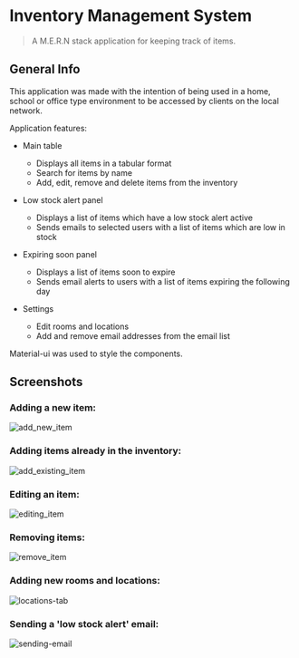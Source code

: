 # Inventory Management System

> A M.E.R.N stack application for keeping track of items.

## General Info

This application was made with the intention of being used in a home, school or office type environment to be accessed by clients on the local network.

Application features:

- Main table

  - Displays all items in a tabular format
  - Search for items by name
  - Add, edit, remove and delete items from the inventory

- Low stock alert panel

  - Displays a list of items which have a low stock alert active
  - Sends emails to selected users with a list of items which are low in stock

- Expiring soon panel

  - Displays a list of items soon to expire
  - Sends email alerts to users with a list of items expiring the following day

- Settings
  - Edit rooms and locations
  - Add and remove email addresses from the email list

Material-ui was used to style the components.

## Screenshots

### Adding a new item:

![add_new_item](https://user-images.githubusercontent.com/44094740/113616062-894ae580-964c-11eb-8d2b-79d85ab71f97.gif)

### Adding items already in the inventory:

![add_existing_item](https://user-images.githubusercontent.com/44094740/113614279-32441100-964a-11eb-96a9-7b1a25e63716.gif)

### Editing an item:

![editing_item](https://user-images.githubusercontent.com/44094740/113614317-3f610000-964a-11eb-9ab2-bc78511b229f.gif)

### Removing items:

![remove_item](https://user-images.githubusercontent.com/44094740/113614383-530c6680-964a-11eb-9a71-06fcce1e9783.gif)

### Adding new rooms and locations:

![locations-tab](https://user-images.githubusercontent.com/44094740/113614339-4556e100-964a-11eb-8541-23501c8d49e4.gif)

### Sending a 'low stock alert' email:

![sending-email](https://user-images.githubusercontent.com/44094740/113614361-4d168580-964a-11eb-8991-813726f301c3.gif)
